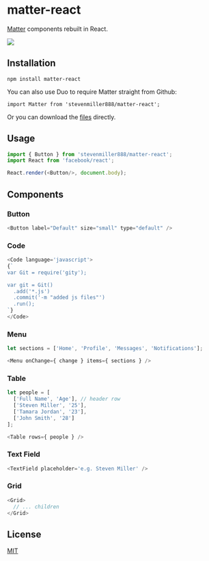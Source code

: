 
# matter-react

[Matter](https://github.com/stevenmiller888/matter) components rebuilt in React.

![](https://cldup.com/xTRE1NuYTv.png)

## Installation

`npm install matter-react`

You can also use Duo to require Matter straight from Github:

`import Matter from 'stevenmiller888/matter-react';`

Or you can download the [files](https://github.com/stevenmiller888/matter-react/tree/master/dist) directly.

## Usage

```js
import { Button } from 'stevenmiller888/matter-react';
import React from 'facebook/react';

React.render(<Button/>, document.body);
```

## Components

### Button

```js
<Button label="Default" size="small" type="default" />
```
  
### Code
  
```js
<Code language='javascript'>
{`
var Git = require('gity');

var git = Git()
  .add('*.js')
  .commit('-m "added js files"')
  .run();
`}
</Code>
```

### Menu

```js
let sections = ['Home', 'Profile', 'Messages', 'Notifications'];

<Menu onChange={ change } items={ sections } />
```

### Table

```js
let people = [
  ['Full Name', 'Age'], // header row
  ['Steven Miller', '25'],
  ['Tamara Jordan', '23'],
  ['John Smith', '28']
];

<Table rows={ people } />
```

### Text Field

```js
<TextField placeholder='e.g. Steven Miller' />
```

### Grid

```js
<Grid>
  // ... children
</Grid>
```


## License

[MIT](https://tldrlegal.com/license/mit-license)
